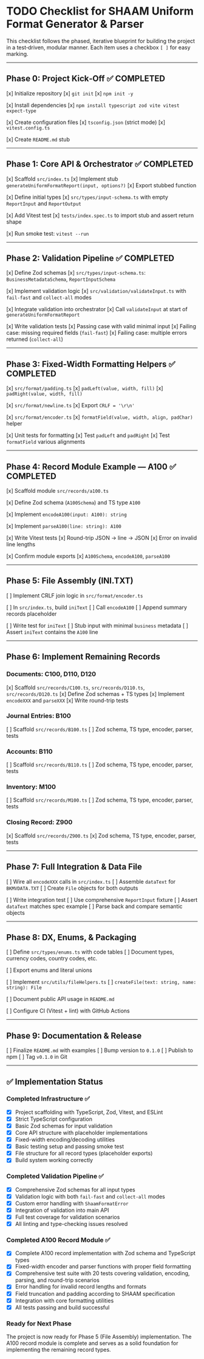 # TODO Checklist for SHAAM Uniform Format Generator & Parser

This checklist follows the phased, iterative blueprint for building the project in a test‑driven,
modular manner. Each item uses a checkbox `[ ]` for easy marking.

---

## Phase 0: Project Kick‑Off ✅ COMPLETED

[x] Initialize repository [x] `git init` [x] `npm init -y`

[x] Install dependencies [x] `npm install typescript zod vite vitest expect-type`

[x] Create configuration files [x] `tsconfig.json` (strict mode) [x] `vitest.config.ts`

[x] Create `README.md` stub

---

## Phase 1: Core API & Orchestrator ✅ COMPLETED

[x] Scaffold `src/index.ts` [x] Implement stub `generateUniformFormatReport(input, options?)` [x]
Export stubbed function

[x] Define initial types [x] `src/types/input-schema.ts` with empty `ReportInput` and `ReportOutput`

[x] Add Vitest test [x] `tests/index.spec.ts` to import stub and assert return shape

[x] Run smoke test: `vitest --run`

---

## Phase 2: Validation Pipeline ✅ COMPLETED

[x] Define Zod schemas [x] `src/types/input-schema.ts`: `BusinessMetadataSchema`,
`ReportInputSchema`

[x] Implement validation logic [x] `src/validation/validateInput.ts` with `fail-fast` and
`collect-all` modes

[x] Integrate validation into orchestrator [x] Call `validateInput` at start of
`generateUniformFormatReport`

[x] Write validation tests [x] Passing case with valid minimal input [x] Failing case: missing
required fields (`fail-fast`) [x] Failing case: multiple errors returned (`collect-all`)

---

## Phase 3: Fixed‑Width Formatting Helpers ✅ COMPLETED

[x] `src/format/padding.ts` [x] `padLeft(value, width, fill)` [x] `padRight(value, width, fill)`

[x] `src/format/newline.ts` [x] Export `CRLF = '\r\n'`

[x] `src/format/encoder.ts` [x] `formatField(value, width, align, padChar)` helper

[x] Unit tests for formatting [x] Test `padLeft` and `padRight` [x] Test `formatField` various
alignments

---

## Phase 4: Record Module Example — A100 ✅ COMPLETED

[x] Scaffold module `src/records/a100.ts`

[x] Define Zod schema (`A100Schema`) and TS type `A100`

[x] Implement `encodeA100(input: A100): string`

[x] Implement `parseA100(line: string): A100`

[x] Write Vitest tests [x] Round-trip JSON → line → JSON [x] Error on invalid line lengths

[x] Confirm module exports [x] `A100Schema`, `encodeA100`, `parseA100`

---

## Phase 5: File Assembly (INI.TXT)

[ ] Implement CRLF join logic in `src/format/encoder.ts`

[ ] In `src/index.ts`, build `iniText` [ ] Call `encodeA100` [ ] Append summary records placeholder

[ ] Write test for `iniText` [ ] Stub input with minimal `business` metadata [ ] Assert `iniText`
contains the `A100` line

---

## Phase 6: Implement Remaining Records

### Documents: C100, D110, D120

[x] Scaffold `src/records/C100.ts`, `src/records/D110.ts`, `src/records/D120.ts` [x] Define Zod
schemas + TS types [x] Implement `encodeXXX` and `parseXXX` [x] Write round-trip tests

### Journal Entries: B100

[ ] Scaffold `src/records/B100.ts` [ ] Zod schema, TS type, encoder, parser, tests

### Accounts: B110

[ ] Scaffold `src/records/B110.ts` [ ] Zod schema, TS type, encoder, parser, tests

### Inventory: M100

[ ] Scaffold `src/records/M100.ts` [ ] Zod schema, TS type, encoder, parser, tests

### Closing Record: Z900

[x] Scaffold `src/records/Z900.ts` [x] Zod schema, TS type, encoder, parser, tests

---

## Phase 7: Full Integration & Data File

[ ] Wire all `encodeXXX` calls in `src/index.ts` [ ] Assemble `dataText` for `BKMVDATA.TXT` [ ]
Create `File` objects for both outputs

[ ] Write integration test [ ] Use comprehensive `ReportInput` fixture [ ] Assert `dataText` matches
spec example [ ] Parse back and compare semantic objects

---

## Phase 8: DX, Enums, & Packaging

[ ] Define `src/types/enums.ts` with code tables [ ] Document types, currency codes, country codes,
etc.

[ ] Export enums and literal unions

[ ] Implement `src/utils/fileHelpers.ts` [ ] `createFile(text: string, name: string): File`

[ ] Document public API usage in `README.md`

[ ] Configure CI (Vitest + lint) with GitHub Actions

---

## Phase 9: Documentation & Release

[ ] Finalize `README.md` with examples [ ] Bump version to `0.1.0` [ ] Publish to npm [ ] Tag
`v0.1.0` in Git

---

## ✅ Implementation Status

### Completed Infrastructure ✅

- [x] Project scaffolding with TypeScript, Zod, Vitest, and ESLint
- [x] Strict TypeScript configuration
- [x] Basic Zod schemas for input validation
- [x] Core API structure with placeholder implementations
- [x] Fixed-width encoding/decoding utilities
- [x] Basic testing setup and passing smoke test
- [x] File structure for all record types (placeholder exports)
- [x] Build system working correctly

### Completed Validation Pipeline ✅

- [x] Comprehensive Zod schemas for all input types
- [x] Validation logic with both `fail-fast` and `collect-all` modes
- [x] Custom error handling with `ShaamFormatError`
- [x] Integration of validation into main API
- [x] Full test coverage for validation scenarios
- [x] All linting and type-checking issues resolved

### Completed A100 Record Module ✅

- [x] Complete A100 record implementation with Zod schema and TypeScript types
- [x] Fixed-width encoder and parser functions with proper field formatting
- [x] Comprehensive test suite with 20 tests covering validation, encoding, parsing, and round-trip
      scenarios
- [x] Error handling for invalid record lengths and formats
- [x] Field truncation and padding according to SHAAM specification
- [x] Integration with core formatting utilities
- [x] All tests passing and build successful

### Ready for Next Phase

The project is now ready for Phase 5 (File Assembly) implementation. The A100 record module is
complete and serves as a solid foundation for implementing the remaining record types.
